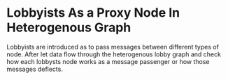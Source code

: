 # Lobbyists As a Proxy Node In Heterogenous Graph
Lobbyists are introduced as to pass messages between different types of node. After let data flow through the heterogenous lobby graph and check how each lobbysts node works as a message passenger or how those messages deflects.
